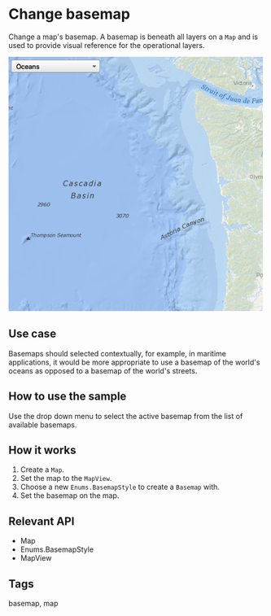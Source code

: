 # Change basemap

Change a map's basemap. A basemap is beneath all layers on a `Map` and is used to provide visual reference for the operational layers.

![](screenshot.png)

## Use case

Basemaps should selected contextually, for example, in maritime applications, it would be more appropriate to use a basemap of the world's oceans as opposed to a basemap of the world's streets.

## How to use the sample

Use the drop down menu to select the active basemap from the list of available basemaps.

## How it works

1. Create a `Map`.
2. Set the map to the `MapView`.
3. Choose a new `Enums.BasemapStyle` to create a `Basemap` with.
4. Set the basemap on the map.

## Relevant API

* Map
* Enums.BasemapStyle
* MapView

## Tags

basemap, map
